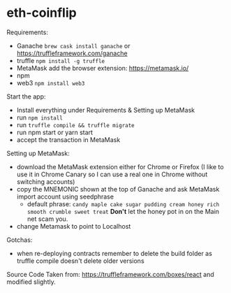 # eth-coinflip

Requirements: 
- Ganache `brew cask install ganache` or https://truffleframework.com/ganache
- truffle `npm install -g truffle`
- MetaMask add the browser extension: https://metamask.io/
- npm
- web3 `npm install web3`

Start the app:
- Install everything under Requirements & Setting up MetaMask
- run `npm install`
- run `truffle compile && truffle migrate`
- run npm start or yarn start
- accept the transaction in MetaMask


Setting up MetaMask:
- download the MetaMask extension either for Chrome or Firefox (I like to use it in Chrome Canary so I can use a real one in Chrome without switching accounts)
- copy the MNEMONIC shown at the top of Ganache and ask MetaMask import account using seedphrase
    - default phrase: `candy maple cake sugar pudding cream honey rich smooth crumble sweet treat` **Don't** let the honey pot in on the Main net scam you.
- change Metamask to point to Localhost
    
Gotchas:
- when re-deploying contracts remember to delete the build folder as truffle compile doesn't delete older versions

Source Code Taken from: https://truffleframework.com/boxes/react and modified slightly.
